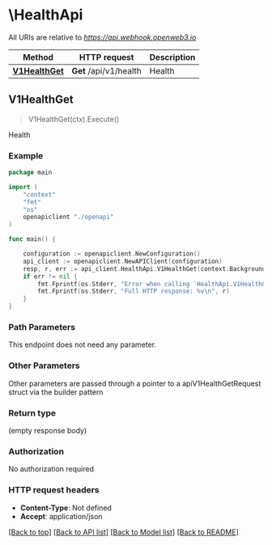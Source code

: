 # \HealthApi

All URIs are relative to *https://api.webhook.openweb3.io*

Method | HTTP request | Description
------------- | ------------- | -------------
[**V1HealthGet**](HealthApi.md#V1HealthGet) | **Get** /api/v1/health | Health



## V1HealthGet

> V1HealthGet(ctx).Execute()

Health



### Example

```go
package main

import (
    "context"
    "fmt"
    "os"
    openapiclient "./openapi"
)

func main() {

    configuration := openapiclient.NewConfiguration()
    api_client := openapiclient.NewAPIClient(configuration)
    resp, r, err := api_client.HealthApi.V1HealthGet(context.Background()).Execute()
    if err != nil {
        fmt.Fprintf(os.Stderr, "Error when calling `HealthApi.V1HealthGet``: %v\n", err)
        fmt.Fprintf(os.Stderr, "Full HTTP response: %v\n", r)
    }
}
```

### Path Parameters

This endpoint does not need any parameter.

### Other Parameters

Other parameters are passed through a pointer to a apiV1HealthGetRequest struct via the builder pattern


### Return type

 (empty response body)

### Authorization

No authorization required

### HTTP request headers

- **Content-Type**: Not defined
- **Accept**: application/json

[[Back to top]](#) [[Back to API list]](../README.md#documentation-for-api-endpoints)
[[Back to Model list]](../README.md#documentation-for-models)
[[Back to README]](../README.md)

